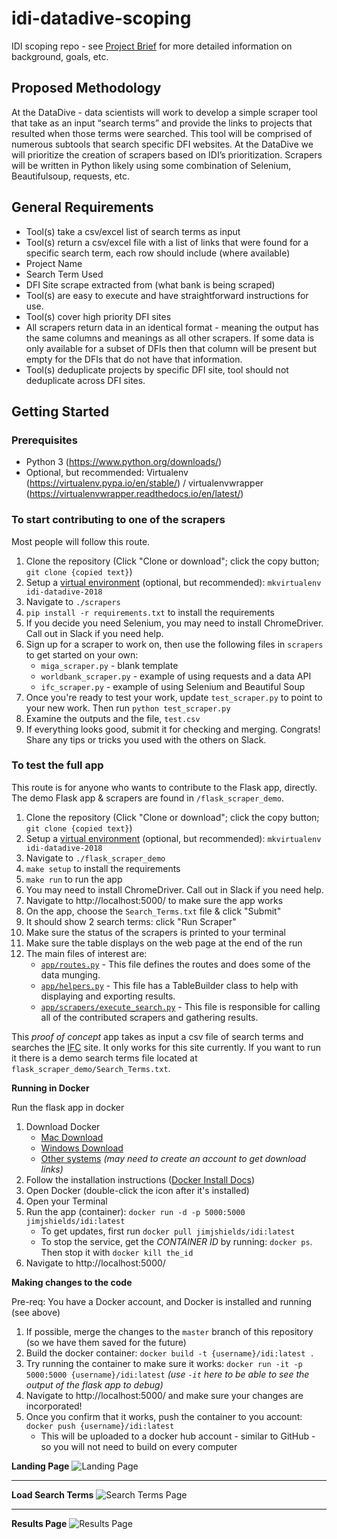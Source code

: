 # idi-datadive-scoping

IDI scoping repo - see  [Project Brief](https://docs.google.com/document/d/1sGneio4rzMvcZA9WSEO908Mce53GeSwuOvBeaRbV0rA/edit#heading=h.hs0b4pt5bzef) for more detailed information on background, goals, etc.


## Proposed Methodology
At the DataDive - data scientists will work to develop a simple scraper tool that take as an input “search terms” and provide the links to projects that resulted when those terms were searched.
This tool will be comprised of numerous subtools that search specific DFI websites. At the DataDive we will prioritize the creation of scrapers based on IDI’s prioritization. Scrapers will be written in Python likely using some combination of Selenium, Beautifulsoup, requests, etc.

## General Requirements
* Tool(s) take a csv/excel list of search terms as input
* Tool(s) return a csv/excel file with a list of links that were found for a specific search term, each row should include (where available)
* Project Name
* Search Term Used
* DFI Site scrape extracted from (what bank is being scraped)
* Tool(s) are easy to execute and have straightforward instructions for use.
* Tool(s) cover high priority DFI sites
* All scrapers return data in an identical format - meaning the output has the same columns and meanings as all other scrapers. If some data is only available for a subset of DFIs then that column will be present but empty for the DFIs that do not have that information.
* Tool(s) deduplicate projects by specific DFI site, tool should not deduplicate across DFI sites.

## Getting Started

### Prerequisites

* Python 3 (https://www.python.org/downloads/)
* Optional, but recommended: Virtualenv (https://virtualenv.pypa.io/en/stable/) / virtualenvwrapper (https://virtualenvwrapper.readthedocs.io/en/latest/)

### To start contributing to one of the scrapers

Most people will follow this route.

1. Clone the repository (Click "Clone or download"; click the copy button; `git clone {copied text}`)
2. Setup a [virtual environment](https://python-guide-cn.readthedocs.io/en/latest/dev/virtualenvs.html) (optional, but recommended): `mkvirtualenv idi-datadive-2018`
3. Navigate to `./scrapers`
4. `pip install -r requirements.txt` to install the requirements
5. If you decide you need Selenium, you may need to install ChromeDriver. Call out in Slack if you need help.
6. Sign up for a scraper to work on, then use the following files in `scrapers` to get started on your own:
    * `miga_scraper.py` - blank template
    * `worldbank_scraper.py` - example of using requests and a data API
    * `ifc_scraper.py` - example of using Selenium and Beautiful Soup
7. Once you're ready to test your work, update `test_scraper.py` to point to your new work. Then run `python test_scraper.py`
8. Examine the outputs and the file, `test.csv`
9. If everything looks good, submit it for checking and merging. Congrats! Share any tips or tricks you used with the others on Slack.

### To test the full app

This route is for anyone who wants to contribute to the Flask app, directly.
The demo Flask app & scrapers are found in `/flask_scraper_demo`.

1. Clone the repository (Click "Clone or download"; click the copy button; `git clone {copied text}`)
2. Setup a [virtual environment](https://python-guide-cn.readthedocs.io/en/latest/dev/virtualenvs.html) (optional, but recommended): `mkvirtualenv idi-datadive-2018`
3. Navigate to `./flask_scraper_demo`
4. `make setup` to install the requirements
5. `make run` to run the app
5. You may need to install ChromeDriver. Call out in Slack if you need help.
6. Navigate to http://localhost:5000/ to make sure the app works
7. On the app, choose the `Search_Terms.txt` file & click "Submit"
8. It should show 2 search terms: click "Run Scraper"
9. Make sure the status of the scrapers is printed to your terminal
10. Make sure the table displays on the web page at the end of the run
11. The main files of interest are:
    * [`app/routes.py`](https://github.com/datakind/idi-datadive-2018/blob/master/flask_scraper_demo/app/routes.py) - This file defines the routes and does some of the data munging.
    * [`app/helpers.py`](https://github.com/datakind/idi-datadive-2018/blob/master/flask_scraper_demo/app/helpers.py) - This file has a TableBuilder class to help with displaying and exporting results.
    * [`app/scrapers/execute_search.py`](https://github.com/datakind/idi-datadive-2018/blob/master/flask_scraper_demo/app/scrapers/execute_search.py) - This file is responsible for calling all of the contributed scrapers and gathering results.

This *proof of concept* app takes as input a csv file of search terms and searches the [IFC](https://disclosures.ifc.org/#/enterpriseSearchResultsHome/*) site. It only works for this site currently. If you want to run it there is a demo search terms file located at `flask_scraper_demo/Search_Terms.txt`.


**Running in Docker**

Run the flask app in docker

1. Download Docker
    * [Mac Download](https://download.docker.com/mac/stable/Docker.dmg)
    * [Windows Download](https://download.docker.com/win/stable/Docker%20for%20Windows%20Installer.exe)
    * [Other systems](https://www.docker.com/community-edition#/download) *(may need to create an account to get download links)*
2. Follow the installation instructions ([Docker Install Docs](https://docs.docker.com/install/))
3. Open Docker (double-click the icon after it's installed)
4. Open your Terminal
5. Run the app (container): `docker run -d -p 5000:5000 jimjshields/idi:latest`
    * To get updates, first run `docker pull jimjshields/idi:latest`
    * To stop the service, get the *CONTAINER ID* by running: `docker ps`. Then stop it with `docker kill the_id`
6. Navigate to http://localhost:5000/


**Making changes to the code**

Pre-req: You have a Docker account, and Docker is installed and running (see above)

1. If possible, merge the changes to the `master` branch of this repository (so we have them saved for the future)
2. Build the docker container: `docker build -t {username}/idi:latest .`
3. Try running the container to make sure it works: `docker run -it -p 5000:5000 {username}/idi:latest` *(use `-it` here to be able to see the output of the flask app to debug)*
4. Navigate to http://localhost:5000/ and make sure your changes are incorporated!
5. Once you confirm that it works, push the container to you account: `docker push {username}/idi:latest`
    * This will be uploaded to a docker hub account - similar to GitHub - so you will not need to build on every computer

**Landing Page**
![Landing Page](img/p1.png)
__________________________

**Load Search Terms**
![Search Terms Page](img/p2.png)
__________________________
**Results Page**
![Results Page](img/p3.png)
